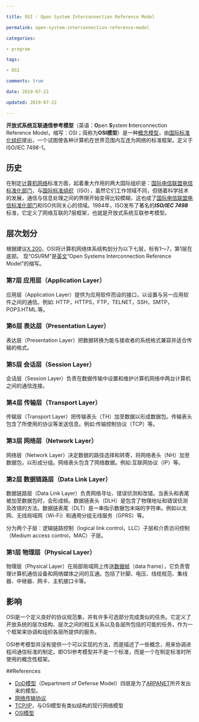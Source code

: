 ```yaml
---

title: OSI : Open System Interconnection Reference Model

permalink: open-system-interconnection-reference-model

categories:

- program

tags: 

- OSI

comments: true

date: 2019-07-22

updated: 2019-07-22

---
```


**开放式系统互联通信参考模型**（英语：**O**pen **S**ystem **I**nterconnection Reference Model，缩写：OSI；简称为**OSI模型**）是一种[概念模型](https://zh.wikipedia.org/wiki/概念模型)，由[国际标准化组织](https://zh.wikipedia.org/wiki/国际标准化组织)提出，一个试图使各种计算机在世界范围内互连为网络的标准框架。定义于ISO/IEC 7498-1。

## 历史

在制定[计算机网络](https://zh.wikipedia.org/wiki/计算机网络)标准方面，起着重大作用的两大国际组织是：[国际电信联盟电信标准化部门](https://zh.wikipedia.org/wiki/國際電信聯盟電信標準化部門)，与[国际标准组织](https://zh.wikipedia.org/wiki/国际标准组织)（ISO），虽然它们工作领域不同，但随着科学技术的发展，通信与信息处理之间的界限开始变得比较模糊，这也成了[国际电信联盟电信标准化部门](https://zh.wikipedia.org/wiki/國際電信聯盟電信標準化部門)和ISO共同关心的领域。1984年，ISO发布了著名的***ISO/IEC 7498***标准，它定义了网络互联的7层框架，也就是开放式系统互联参考模型。



## 层次划分

根据建议[X.200](https://www.itu.int/rec/T-REC-X.200-199407-I)，OSI将计算机网络体系结构划分为以下七层，标有1～7，第1层在底部。 现“OSI/RM”是[英文](https://zh.wikipedia.org/wiki/英文)“Open Systems Interconnection Reference Model”的缩写。

### 第7层 应用层（Application Layer）

应用层（Application Layer）提供为应用软件而设的接口，以设置与另一应用软件之间的通信。例如: HTTP，HTTPS，FTP，TELNET，SSH，SMTP，POP3.HTML.等。

### 第6层 表达层（Presentation Layer）

表达层（Presentation Layer）把数据转换为能与接收者的系统格式兼容并适合传输的格式。

### 第5层 会话层（Session Layer）

会话层（Session Layer）负责在数据传输中设置和维护计算机网络中两台计算机之间的通信连接。

### 第4层 传输层（Transport Layer）

传输层（Transport Layer）把传输表头（TH）加至数据以形成数据包。传输表头包含了所使用的协议等发送信息。例如:传输控制协议（TCP）等。

### 第3层 网络层（Network Layer）

网络层（Network Layer）决定数据的路径选择和转寄，将网络表头（NH）加至数据包，以形成分组。网络表头包含了网络数据。例如:互联网协议（IP）等。

### 第2层 数据链路层（Data Link Layer）

数据链路层（Data Link Layer）负责网络寻址、错误侦测和改错。当表头和表尾被加至数据包时，会形成帧。数据链表头（DLH）是包含了物理地址和错误侦测及改错的方法。数据链表尾（DLT）是一串指示数据包末端的字符串。例如以太网、无线局域网（Wi-Fi）和通用分组无线服务（GPRS）等。

分为两个子层：逻辑链路控制（logical link control，LLC）子层和介质访问控制（Medium access control，MAC）子层。

### 第1层 物理层（Physical Layer）

物理层（Physical Layer）在局部局域网上传送[数据帧](https://zh.wikipedia.org/wiki/数据帧)（data frame），它负责管理计算机通信设备和网络媒体之间的互通。包括了针脚、电压、线缆规范、集线器、中继器、网卡、主机接口卡等。

## 影响

OSI是一个定义良好的协议规范集，并有许多可选部分完成类似的任务。它定义了开放系统的层次结构、层次之间的相互关系以及各层所包括的可能的任务，作为一个框架来协调和组织各层所提供的服务。

OSI参考模型并没有提供一个可以实现的方法，而是描述了一些概念，用来协调进程间通信标准的制定。即OSI参考模型并不是一个标准，而是一个在制定标准时所使用的概念性框架。



##References

- [DoD模型](https://zh.wikipedia.org/w/index.php?title=DoD模型&action=edit&redlink=1)（Department of Defense Model）四层是为了[ARPANET](https://zh.wikipedia.org/wiki/ARPANET)所开发出来的模型。
- [网络传输协议](https://zh.wikipedia.org/wiki/網路傳輸協議)
- [TCP/IP](https://zh.wikipedia.org/wiki/TCP/IP)，与OSI模型有类似结构的现行网络模型
- [OSI模型](https://zh.wikipedia.org/wiki/OSI模型)